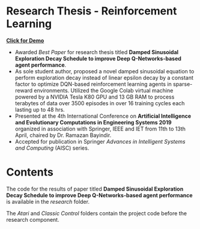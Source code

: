#  Research Thesis - Reinforcement Learning

[**Click for Demo**](https://hridayns.github.io/demos/RL-Demo) 

- Awarded *Best Paper* for research thesis titled **Damped Sinusoidal Exploration Decay Schedule to improve Deep Q-Networks-based agent performance**.
- As sole student author, proposed a novel damped sinusoidal equation to perform exploration decay instead of linear epsilon decay by a constant factor to optimize DQN-based reinforcement learning agents in sparse-reward environments. Utilized the Google Colab virtual machine powered by a NVIDIA Tesla K80 GPU and 13 GB RAM to process terabytes of data over 3500 episodes in over 16 training cycles each lasting up to 48 hrs.
- Presented at the 4th International Conference on **Artificial Intelligence and Evolutionary Computations in Engineering Systems 2019** organized in association with Springer, IEEE and IET from 11th to 13th April, chaired by Dr. Ramazan Bayindir.
- Accepted for publication in Springer *Advances in Intelligent Systems and Computing* (AISC) series.

# Contents

The code for the results of paper titled **Damped Sinusoidal Exploration Decay Schedule to improve Deep Q-Networks-based agent performance** is available in the *research* folder.

The *Atari* and *Classic Control* folders contain the project code before the research component.
